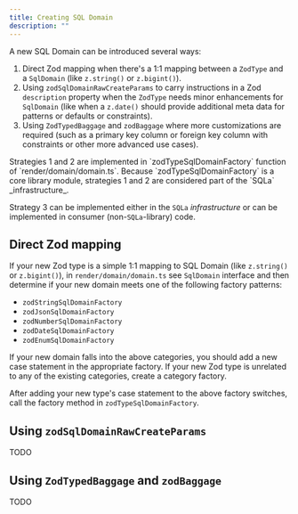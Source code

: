 ```yaml
---
title: Creating SQL Domain
description: ""
---
```



A new SQL Domain can be introduced several ways:

1. Direct Zod mapping when there's a 1:1 mapping between a `ZodType` and a
   `SqlDomain` (like `z.string()` or `z.bigint()`).
2. Using `zodSqlDomainRawCreateParams` to carry instructions in a Zod
   `description` property when the `ZodType` needs minor enhancements for
   `SqlDomain` (like when a `z.date()` should provide additional meta data for
   patterns or defaults or constraints).
3. Using `ZodTypedBaggage` and `zodBaggage` where more customizations are
   required (such as a primary key column or foreign key column with constraints
   or other more advanced use cases).

<Callout>
   Strategies 1 and 2 are implemented in `zodTypeSqlDomainFactory` function of
   `render/domain/domain.ts`. Because `zodTypeSqlDomainFactory` is a core library
   module, strategies 1 and 2 are considered part of the `SQLa` _infrastructure_.

   Strategy 3 can be implemented either in the `SQLa` _infrastructure_ or can be
   implemented in consumer (non-`SQLa`-library) code.
</Callout>

## Direct Zod mapping

If your new Zod type is a simple 1:1 mapping to SQL Domain (like `z.string()` or
`z.bigint()`), in `render/domain/domain.ts` see `SqlDomain` interface and then
determine if your new domain meets one of the following factory patterns:

- `zodStringSqlDomainFactory`
- `zodJsonSqlDomainFactory`
- `zodNumberSqlDomainFactory`
- `zodDateSqlDomainFactory`
- `zodEnumSqlDomainFactory`

If your new domain falls into the above categories, you should add a new case
statement in the appropriate factory. If your new Zod type is unrelated to any
of the existing categories, create a category factory.

After adding your new type's case statement to the above factory switches, call
the factory method in `zodTypeSqlDomainFactory`.

## Using `zodSqlDomainRawCreateParams`

TODO

## Using `ZodTypedBaggage` and `zodBaggage`

TODO
